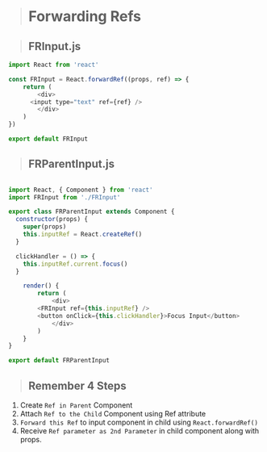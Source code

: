 ># Forwarding Refs


>## FRInput.js

```js
import React from 'react'

const FRInput = React.forwardRef((props, ref) => {
	return (
		<div>
      <input type="text" ref={ref} />
		</div>
	)
})

export default FRInput

```

>## FRParentInput.js

```js

import React, { Component } from 'react'
import FRInput from './FRInput'

export class FRParentInput extends Component {
  constructor(props) {
    super(props)
    this.inputRef = React.createRef()
  }

  clickHandler = () => {
    this.inputRef.current.focus()
  }

	render() {
		return (
			<div>
        <FRInput ref={this.inputRef} />
        <button onClick={this.clickHandler}>Focus Input</button>
			</div>
		)
	}
}

export default FRParentInput

```

>## Remember 4 Steps
1. Create `Ref in Parent` Component
2. Attach `Ref to the Child` Component using Ref attribute
3. `Forward this Ref` to input component in child using `React.forwardRef()`
4. Receive `Ref parameter as 2nd Parameter` in child component along with props.
   
 